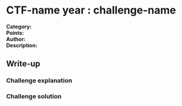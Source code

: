 # CTF-name year : challenge-name 

**Category:**  
**Points:**  
**Author:**  
**Description:**  
>
>
>

## Write-up

### Challenge explanation


### Challenge solution

